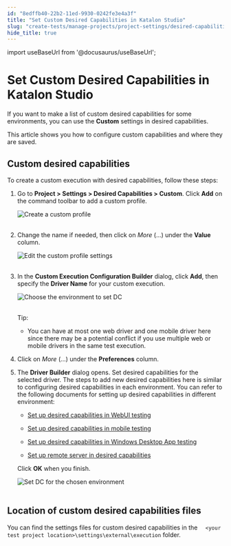 ```yaml
---
id: "8edffb40-22b2-11ed-9930-0242fe3e4a3f"
title: "Set Custom Desired Capabilities in Katalon Studio"
slug: "create-tests/manage-projects/project-settings/desired-capabilities/set-custom-desired-capabilities-in-katalon-studio"
hide_title: true
---
```

import useBaseUrl from '@docusaurus/useBaseUrl';


# <a id="id" class="anchor_top_offset"/><a id="ariaid-title1" class="anchor_top_offset"/>Set Custom Desired Capabilities in <span xmlns="http://www.w3.org/1999/xhtml" className="ph">Katalon Studio</span> 

<p xmlns="http://www.w3.org/1999/xhtml" className="p">If you want to make a list of custom desired capabilities for   some environments, you can use the <strong className="ph b">Custom</strong> settings   in desired capabilities.</p> 
<p xmlns="http://www.w3.org/1999/xhtml" className="p">This article shows you how to configure custom capabilities and   where they are saved.</p> 

## <a id="id_1" class="anchor_top_offset"/>Custom desired capabilities

<p xmlns="http://www.w3.org/1999/xhtml" className="p">To create a custom execution with desired capabilities, follow these steps:</p> 
<ol xmlns="http://www.w3.org/1999/xhtml" className="ol"><li className="li">     <p className="p">Go to <strong className="ph b">Project &gt; Settings &gt; Desired Capabilities &gt; Custom</strong>. Click <strong className="ph b">Add</strong> on the command toolbar to add a custom profile.</p>     <p className="p"> <img className="image" src={useBaseUrl("https://github.com/katalon-studio/docs-images/raw/master/katalon-studio/docs/project-settings-new-ui/KS-DC-Custom-settings.png")} alt="Create a custom profile" /><br /><br />     </p>   </li><li className="li">     <p className="p">Change the name if needed, then click on <em className="ph i">More</em> (...) under the <strong className="ph b">Value</strong> column.</p>     <p className="p"> <img className="image" src={useBaseUrl("https://github.com/katalon-studio/docs-images/raw/master/katalon-studio/docs/project-settings-new-ui/KS-DC-CUSTOM-Add-property.png")} alt="Edit the custom profile settings" /><br /><br />     </p>   </li><li className="li">     <p className="p">In the <strong className="ph b">Custom Execution Configuration Builder</strong> dialog, click <strong className="ph b">Add</strong>, then specify the <strong className="ph b">Driver Name</strong> for your custom execution.</p>     <p className="p"> <img className="image" src={useBaseUrl("https://github.com/katalon-studio/docs-images/raw/master/katalon-studio/docs/execution-settings/KS-DC-Choose-environment.png")} alt="Choose the environment to set DC" /><br /><br />     </p>     <div className="note tip note_tip"><span className="note__title">Tip:</span>        <ul className="ul"><li className="li">           <p className="p">You can have at most one web driver and one mobile driver here since there may be a potential conflict if you use multiple web or mobile drivers in the same test execution.</p>         </li></ul>     </div>   </li><li className="li">     <p className="p">Click on <em className="ph i">More</em> (...) under the <strong className="ph b">Preferences</strong> column.</p>   </li><li className="li">     <p className="p">The <strong className="ph b">Driver Builder</strong> dialog opens. Set desired capabilities for the selected driver. The steps to add new desired capabilities here is similar to configuring desired capabilities in each environment. You can refer to the following documents for setting up desired capabilities in different environment:</p>     <ul className="ul"><li className="li">         <p className="p"> <a className="xref" href="/docs/create-tests/manage-projects/project-settings/desired-capabilities/set-up-desired-capabilities-for-webui-testing-in-katalon-studio">Set up desired capabilities in WebUI testing</a>         </p>       </li><li className="li">         <p className="p"> <a className="xref" href="/docs/create-tests/manage-projects/project-settings/desired-capabilities/set-up-desired-capabilities-in-mobile-testing-in-katalon-studio">Set up desired capabilities in mobile testing</a>         </p>       </li><li className="li">         <p className="p"> <a className="xref" href="/docs/create-tests/manage-projects/project-settings/desired-capabilities/set-up-desired-capabilities-in-windows-desktop-app-testing-in-katalon-studio">Set up desired capabilities in Windows Desktop App testing</a>         </p>       </li><li className="li">         <p className="p"> <a className="xref" href="/docs/create-tests/manage-projects/project-settings/desired-capabilities/set-up-remote-server-in-desired-capabilities-in-katalon-studio">Set up remote server in desired capabilities</a>         </p>       </li></ul>     <p className="p">Click <strong className="ph b">OK</strong> when you finish.</p>     <p className="p"> <img className="image" src={useBaseUrl("https://github.com/katalon-studio/docs-images/raw/master/katalon-studio/docs/execution-settings/KS-DC-Set-DC-for-the-chosen-%20environment.png")} alt="Set DC for the chosen environment" /><br /><br />     </p>   </li></ol> 

## <a id="id_2" class="anchor_top_offset"/>Location of custom desired capabilities files

<p xmlns="http://www.w3.org/1999/xhtml" className="p">You can find the settings files for custom desired capabilities   in the <code className="ph codeph">  &lt;your test project location&gt;\settings\external\execution</code> folder.</p> 
